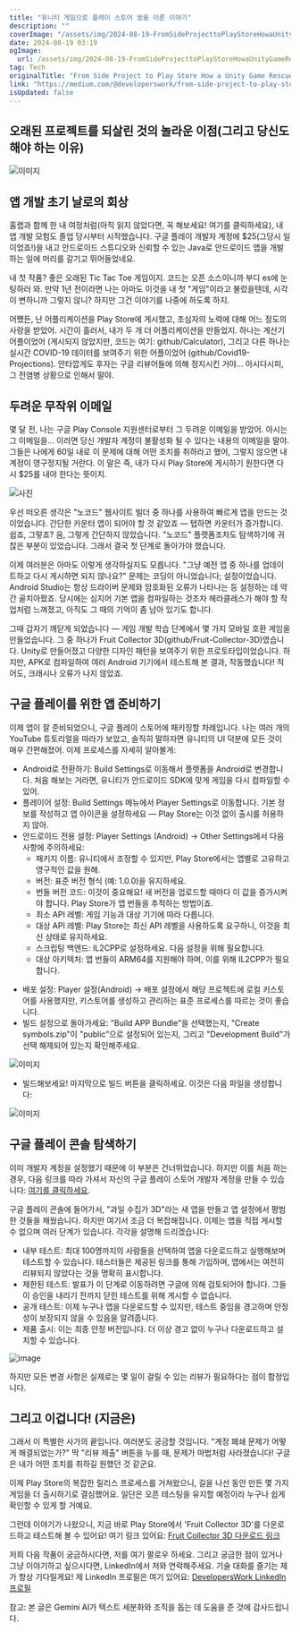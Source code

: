 ```yaml
---
title: "유니티 게임으로 플레이 스토어 꿈을 이룬 이야기"
description: ""
coverImage: "/assets/img/2024-08-19-FromSideProjecttoPlayStoreHowaUnityGameRescuedMyGooglePlayDream_0.png"
date: 2024-08-19 03:19
ogImage: 
  url: /assets/img/2024-08-19-FromSideProjecttoPlayStoreHowaUnityGameRescuedMyGooglePlayDream_0.png
tag: Tech
originalTitle: "From Side Project to Play Store How a Unity Game Rescued My Google Play Dream"
link: "https://medium.com/@developerswork/from-side-project-to-play-store-how-a-unity-game-rescued-my-google-play-dream-71a3638180fa"
isUpdated: false
---
```



## 오래된 프로젝트를 되살린 것의 놀라운 이점(그리고 당신도 해야 하는 이유)

![이미지](/assets/img/2024-08-19-FromSideProjecttoPlayStoreHowaUnityGameRescuedMyGooglePlayDream_0.png)

## 앱 개발 초기 날로의 회상

홈랩과 함께 한 내 여정처럼(아직 읽지 않았다면, 꼭 해보세요! 여기를 클릭하세요), 내 앱 개발 모험도 졸업 당시부터 시작했습니다. 구글 플레이 개발자 계정에 $25(그당시 일이었죠!)을 내고 안드로이드 스튜디오와 신뢰할 수 있는 Java로 안드로이드 앱을 개발하는 일에 머리를 갈기고 뛰어들었네요.

<div class="content-ad"></div>

내 첫 작품? 좋은 오래된 Tic Tac Toe 게임이지. 코드는 오픈 소스이니까 부디 es에 눈팅하러 와. 만약 1년 전이라면 나는 아마도 이것을 내 첫 "게임"이라고 불렀을텐데, 시각이 변하니까 그렇지 않니? 하지만 그건 이야기를 나중에 하도록 하지.

어쨌든, 난 어플리케이션을 Play Store에 게시했고, 초심자의 노력에 대해 어느 정도의 사랑을 받았어. 시간이 흘러서, 내가 두 개 더 어플리케이션을 만들었지. 하나는 계산기 어플이었어 (게시되지 않았지만, 코드는 여기: github/Calculator), 그리고 다른 하나는 실시간 COVID-19 데이터를 보여주기 위한 어플이었어 (github/Covid19-Projections). 안타깝게도 후자는 구글 리뷰어들에 의해 정지시킨 거야... 아시다시피, 그 전염병 상황으로 인해서 말야.

## 두려운 무작위 이메일

몇 달 전, 나는 구글 Play Console 지원센터로부터 그 두려운 이메일을 받았어. 아시는 그 이메일을... 이러면 당신 개발자 계정이 불활성화 될 수 있다는 내용의 이메일을 말야. 그들은 나에게 60일 내로 이 문제에 대해 어떤 조치를 취하라고 했어, 그렇지 않으면 내 계정이 영구정지될 거란다. 이 말은 즉, 내가 다시 Play Store에 게시하기 원한다면 다시 $25를 내야 한다는 뜻이지.

<div class="content-ad"></div>

![사진](/assets/img/2024-08-19-FromSideProjecttoPlayStoreHowaUnityGameRescuedMyGooglePlayDream_1.png)

우선 떠오른 생각은 "노코드" 웹사이트 빌더 중 하나를 사용하여 빠르게 앱을 만드는 것이었습니다. 간단한 카운터 앱이 되어야 할 것 같았죠 — 탭하면 카운터가 증가합니다. 쉽죠, 그렇죠? 음, 그렇게 간단하지 않았습니다. "노코드" 플랫폼조차도 탐색하기에 귀찮은 부분이 있었습니다. 그래서 결국 첫 단계로 돌아가야 했습니다.

이제 여러분은 아마도 이렇게 생각하실지도 모릅니다. "그냥 예전 앱 중 하나를 업데이트하고 다시 게시하면 되지 않나요?" 문제는 코딩이 아니었습니다; 설정이었습니다. Android Studio는 항상 드라이버 문제와 암호화된 오류가 나타나는 등 설정하는 데 약간 골치아팠죠. 당시에는 심지어 기본 앱을 컴파일하는 것조차 헤라클레스가 해야 할 작업처럼 느껴졌고, 아직도 그 때의 기억이 좀 남아 있기도 합니다.

그때 갑자기 깨닫게 되었습니다 — 게임 개발 학습 단계에서 몇 가지 모바일 호환 게임을 만들었습니다. 그 중 하나가 Fruit Collector 3D(github/Fruit-Collector-3D)였습니다. Unity로 만들어졌고 다양한 디자인 패턴을 보여주기 위한 프로토타입이었습니다. 하지만, APK로 컴파일하여 여러 Android 기기에서 테스트해 본 결과, 작동했습니다! 적어도, 크래시나 오류가 나지 않았죠.

<div class="content-ad"></div>

## 구글 플레이를 위한 앱 준비하기

이제 앱이 잘 준비되었으니, 구글 플레이 스토어에 패키징할 차례입니다. 나는 여러 개의 YouTube 튜토리얼을 따라가 보았고, 솔직히 말하자면 유니티의 UI 덕분에 모든 것이 매우 간편해졌어. 이제 프로세스를 자세히 알아볼게:

- Android로 전환하기: Build Settings로 이동해서 플랫폼을 Android로 변경합니다. 처음 해보는 거라면, 유니티가 안드로이드 SDK에 맞게 게임을 다시 컴파일할 수 있어.
- 플레이어 설정: Build Settings 메뉴에서 Player Settings로 이동합니다. 기본 정보를 작성하고 앱 아이콘을 설정하세요 — Play Store는 이것 없이 출시를 허용하지 않아.
- 안드로이드 전용 설정: Player Settings (Android) → Other Settings에서 다음 사항에 주의하세요:
  - 패키지 이름: 유니티에서 조정할 수 있지만, Play Store에서는 앱별로 고유하고 영구적인 값을 원해.
  - 버전: 표준 버전 형식 (예: 1.0.0)을 유지하세요.
  - 번들 버전 코드: 이것이 중요해요! 새 버전을 업로드할 때마다 이 값을 증가시켜야 합니다. Play Store가 앱 번들을 추적하는 방법이죠.
  - 최소 API 레벨: 게임 기능과 대상 기기에 따라 다릅니다.
  - 대상 API 레벨: Play Store는 최신 API 레벨을 사용하도록 요구하니, 이것을 최신 상태로 유지하세요.
  - 스크립팅 백엔드: IL2CPP로 설정하세요. 다음 설정을 위해 필요합니다.
  - 대상 아키텍처: 앱 번들이 ARM64를 지원해야 하며, 이를 위해 IL2CPP가 필요합니다.

<div class="content-ad"></div>

- 배포 설정: Player 설정(Android) → 배포 설정에서 해당 프로젝트에 로컬 키스토어를 사용했지만, 키스토어를 생성하고 관리하는 표준 프로세스를 따르는 것이 좋습니다.
- 빌드 설정으로 돌아가세요: "Build APP Bundle"을 선택했는지, "Create symbols.zip"이 "public"으로 설정되어 있는지, 그리고 "Development Build"가 선택 해제되어 있는지 확인해주세요.

![이미지](/assets/img/2024-08-19-FromSideProjecttoPlayStoreHowaUnityGameRescuedMyGooglePlayDream_3.png)

- 빌드해보세요! 마지막으로 빌드 버튼을 클릭하세요. 이것은 다음 파일을 생성합니다:

![이미지](/assets/img/2024-08-19-FromSideProjecttoPlayStoreHowaUnityGameRescuedMyGooglePlayDream_4.png)

<div class="content-ad"></div>

## 구글 플레이 콘솔 탐색하기

이미 개발자 계정을 설정했기 때문에 이 부분은 건너뛰었습니다. 하지만 이를 처음 하는 경우, 다음 링크를 따라 가셔서 자신의 구글 플레이 스토어 개발자 계정을 만들 수 있습니다: [여기를 클릭하세요](https://support.google.com/googleplay/android-developer/answer/6112435?hl=en).

구글 플레이 콘솔에 들어가서, "과일 수집가 3D"라는 새 앱을 만들고 앱 설정에서 평범한 것들을 채웠습니다. 하지만 여기서 조금 더 복잡해집니다. 이제는 앱을 직접 게시할 수 없으며 여러 단계가 있습니다. 각각을 설명해 드리겠습니다:

- 내부 테스트: 최대 100명까지의 사람들을 선택하여 앱을 다운로드하고 실행해보며 테스트할 수 있습니다. 테스터들은 제공된 링크를 통해 가입하며, 앱에서는 여전히 리뷰되지 않았다는 것을 명확히 표시합니다.
- 제한된 테스트: 발표가 이 단계로 이동하려면 구글에 의해 검토되어야 합니다. 그들이 승인을 내리기 전까지 닫힌 테스트를 위해 게시할 수 없습니다.
- 공개 테스트: 이제 누구나 앱을 다운로드할 수 있지만, 테스트 중임을 경고하며 안정성이 보장되지 않을 수 있음을 알려줍니다.
- 제품 출시: 이는 최종 안정 버전입니다. 더 이상 경고 없이 누구나 다운로드하고 설치할 수 있습니다.

<div class="content-ad"></div>

![image](/assets/img/2024-08-19-FromSideProjecttoPlayStoreHowaUnityGameRescuedMyGooglePlayDream_5.png)

하지만 모든 변경 사항은 실제로는 몇 일이 걸릴 수 있는 리뷰가 필요하다는 점이 함정입니다.

## 그리고 이겁니다! (지금은)

그래서 이 특별한 사가의 끝입니다. 여러분도 궁금할 것입니다. "계정 폐쇄 문제가 어떻게 해결되었는가?" 딱 "리뷰 제출" 버튼을 누를 때, 문제가 마법처럼 사라졌습니다! 구글은 내가 어떤 조치를 취하길 원했던 것 같군요.

<div class="content-ad"></div>

이제 Play Store의 복잡한 릴리스 프로세스를 거쳐왔으니, 길을 나선 동안 만든 몇 가지 게임을 더 출시하기로 결심했어요. 일단은 오픈 테스팅을 유지할 예정이라 누구나 쉽게 확인할 수 있게 할 거예요.

그런데 이야기가 나왔으니, 지금 바로 Play Store에서 'Fruit Collector 3D'를 다운로드하고 테스트해 볼 수 있어요! 여기 링크 있어요: [Fruit Collector 3D 다운로드 링크](https://play.google.com/store/apps/details?id=work.thedevelopers.game.prototype.FruitCollector3D)

저희 다음 작품이 궁금하시다면, 저를 여기 팔로우 하세요. 그리고 궁금한 점이 있거나 그냥 이야기하고 싶으시다면, LinkedIn에서 저와 연락해주세요. 기술 대화를 즐기는 제가 항상 기다릴게요! 제 LinkedIn 프로필은 여기 있어요: [DevelopersWork LinkedIn 프로필](https://www.linkedin.com/in/developerswork/)

참고: 본 글은 Gemini AI가 텍스트 세분화와 조직을 돕는 데 도움을 준 것에 감사드립니다.